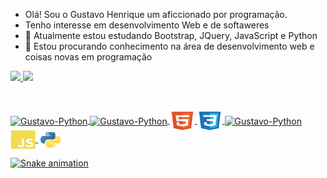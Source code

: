 - Olá! Sou o Gustavo Henrique um aficcionado por programação.
- Tenho interesse em desenvolvimento Web e de softaweres
- 🌱 Atualmente estou estudando Bootstrap, JQuery, JavaScript e Python
- 💞️ Estou procurando conhecimento na área de desenvolvimento web e coisas novas em programação

<div>
  <a href="https://github.com/dev-gustavo-henrique">
  <img height="180em" src="https://github-readme-stats.vercel.app/api?username=dev-gustavo-henrique&show_icons=true&theme=tokyonight&include_all_commits=true&count_private=true"/>
  <img height="180em" src="https://github-readme-stats.vercel.app/api/top-langs/?username=dev-gustavo-henrique&layout=compact&langs_count=7&theme=radical"/>
</div>

##
  
<div style="display: inline_block"><br>
  <img align="center" alt="Gustavo-Python" height="30" width="40" src="https://cdn.jsdelivr.net/gh/devicons/devicon/icons/git/git-original.svg"/>
  <img  align="center" alt="Gustavo-Python" height="30" width="40"  src="https://cdn.jsdelivr.net/gh/devicons/devicon/icons/github/github-original.svg"/>
  <img align="center" alt="Gustavo-HTML" height="30" width="40" src="https://raw.githubusercontent.com/devicons/devicon/master/icons/html5/html5-original.svg"/>
  <img align="center" alt="Gustavo-CSS" height="30" width="40" src="https://raw.githubusercontent.com/devicons/devicon/master/icons/css3/css3-original.svg"/>
  <img align="center" alt="Gustavo-Python" height="30" width="40" src="https://cdn.jsdelivr.net/gh/devicons/devicon/icons/cplusplus/cplusplus-original.svg"/>
  <img align="center" alt="Gustavo-Js" height="30" width="40" src="https://raw.githubusercontent.com/devicons/devicon/master/icons/javascript/javascript-plain.svg"/>
  <img align="center" alt="Gustavo-Python" height="30" width="40" src="https://raw.githubusercontent.com/devicons/devicon/master/icons/python/python-original.svg"/>
 
  <!-- <img align="right" alt="Rafa-yoda" src="https://cdn.discordapp.com/attachments/795358919417397249/825430589581688872/hi.gif"> -->
</div>
  
![Snake animation](https://github.com/dev-gustavo-henrique/dev-gustavo-henrique/blob/output/github-contribution-grid-snake.svg)
